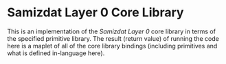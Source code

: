 Samizdat Layer 0 Core Library
=============================

This is an implementation of the *Samizdat Layer 0* core library in
terms of the specified primitive library. The result (return value) of
running the code here is a maplet of all of the core library bindings
(including primitives and what is defined in-language here).
